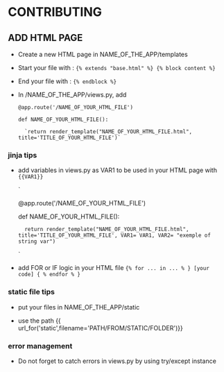 # CONTRIBUTING

## ADD HTML PAGE

- Create a new HTML page in NAME_OF_THE_APP/templates 

- Start your file with :
	`{% extends "base.html" %}
	{% block content %}`

- End your file with :
	`{% endblock %}`

- In /NAME_OF_THE_APP/views.py, add 

	`@app.route('/NAME_OF_YOUR_HTML_FILE')`

	`def NAME_OF_YOUR_HTML_FILE():`

		`return render_template("NAME_OF_YOUR_HTML_FILE.html", title='TITLE_OF_YOUR_HTML_FILE')`


### jinja tips 

- add variables in views.py as VAR1 to be used in your HTML page with `{{VAR1}}`
	
	`
	

	@app.route('/NAME_OF_YOUR_HTML_FILE')
	
	def NAME_OF_YOUR_HTML_FILE():

		return render_template("NAME_OF_YOUR_HTML_FILE.html", title='TITLE_OF_YOUR_HTML_FILE', VAR1= VAR1, VAR2= "exemple of string var")


	`

	


- add FOR or IF logic in your HTML file
	`{% for ... in ... % }
	[your code]
	{ % endfor % }`


### static file tips

- put your files in NAME_OF_THE_APP/static

- use the path {{ url_for('static',filename='PATH/FROM/STATIC/FOLDER')}} 


### error management
- Do not forget to catch errors in views.py by using try/except instance